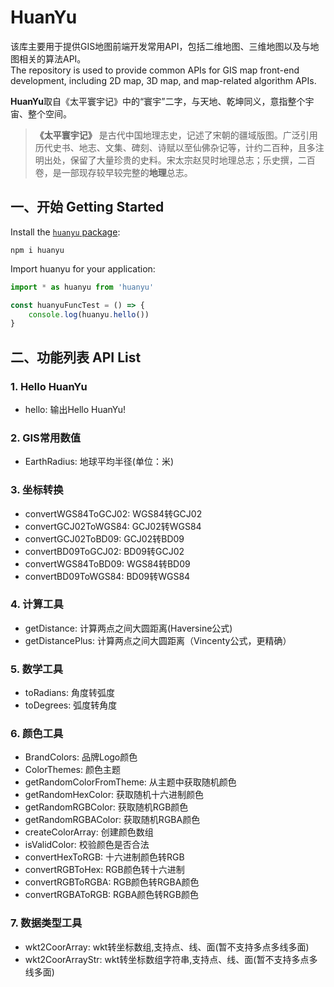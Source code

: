 # HuanYu
该库主要用于提供GIS地图前端开发常用API，包括二维地图、三维地图以及与地图相关的算法API。  
The repository is used to provide common APIs for GIS map front-end development, including 2D map, 3D map, and map-related algorithm APIs.  

**HuanYu**取自《太平寰宇记》中的“寰宇”二字，与天地、乾坤同义，意指整个宇宙、整个空间。
> **《太平寰宇记》** 是古代中国地理志史，记述了宋朝的疆域版图。广泛引用历代史书、地志、文集、碑刻、诗赋以至仙佛杂记等，计约二百种，且多注明出处，保留了大量珍贵的史料。宋太宗赵炅时地理总志；乐史撰，二百卷，是一部现存较早较完整的**地理**总志。  


## 一、开始 Getting Started
Install the [`huanyu` package](https://www.npmjs.com/package/huanyu):

```
npm i huanyu
```

Import huanyu for your application:
```js
import * as huanyu from 'huanyu'

const huanyuFuncTest = () => {
    console.log(huanyu.hello())
}
```

## 二、功能列表 API List
### 1. Hello HuanYu
- hello: 输出Hello HuanYu!
### 2. GIS常用数值
- EarthRadius: 地球平均半径(单位：米)
### 3. 坐标转换
- convertWGS84ToGCJ02: WGS84转GCJ02
- convertGCJ02ToWGS84: GCJ02转WGS84
- convertGCJ02ToBD09: GCJ02转BD09
- convertBD09ToGCJ02: BD09转GCJ02
- convertWGS84ToBD09: WGS84转BD09
- convertBD09ToWGS84: BD09转WGS84
### 4. 计算工具
- getDistance: 计算两点之间大圆距离(Haversine公式)
- getDistancePlus: 计算两点之间大圆距离（Vincenty公式，更精确）
### 5. 数学工具
- toRadians: 角度转弧度
- toDegrees: 弧度转角度
### 6. 颜色工具
- BrandColors: 品牌Logo颜色
- ColorThemes: 颜色主题
- getRandomColorFromTheme: 从主题中获取随机颜色
- getRandomHexColor: 获取随机十六进制颜色
- getRandomRGBColor: 获取随机RGB颜色
- getRandomRGBAColor: 获取随机RGBA颜色
- createColorArray: 创建颜色数组
- isValidColor: 校验颜色是否合法
- convertHexToRGB: 十六进制颜色转RGB
- convertRGBToHex: RGB颜色转十六进制
- convertRGBToRGBA: RGB颜色转RGBA颜色
- convertRGBAToRGB: RGBA颜色转RGB颜色
### 7. 数据类型工具
- wkt2CoorArray: wkt转坐标数组,支持点、线、面(暂不支持多点多线多面)
- wkt2CoorArrayStr: wkt转坐标数组字符串,支持点、线、面(暂不支持多点多线多面)
